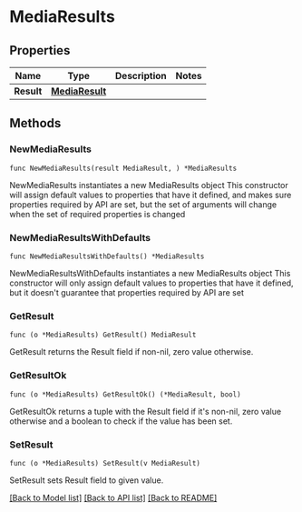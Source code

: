 # MediaResults

## Properties

Name | Type | Description | Notes
------------ | ------------- | ------------- | -------------
**Result** | [**MediaResult**](MediaResult.md) |  | 

## Methods

### NewMediaResults

`func NewMediaResults(result MediaResult, ) *MediaResults`

NewMediaResults instantiates a new MediaResults object
This constructor will assign default values to properties that have it defined,
and makes sure properties required by API are set, but the set of arguments
will change when the set of required properties is changed

### NewMediaResultsWithDefaults

`func NewMediaResultsWithDefaults() *MediaResults`

NewMediaResultsWithDefaults instantiates a new MediaResults object
This constructor will only assign default values to properties that have it defined,
but it doesn't guarantee that properties required by API are set

### GetResult

`func (o *MediaResults) GetResult() MediaResult`

GetResult returns the Result field if non-nil, zero value otherwise.

### GetResultOk

`func (o *MediaResults) GetResultOk() (*MediaResult, bool)`

GetResultOk returns a tuple with the Result field if it's non-nil, zero value otherwise
and a boolean to check if the value has been set.

### SetResult

`func (o *MediaResults) SetResult(v MediaResult)`

SetResult sets Result field to given value.



[[Back to Model list]](../README.md#documentation-for-models) [[Back to API list]](../README.md#documentation-for-api-endpoints) [[Back to README]](../README.md)


